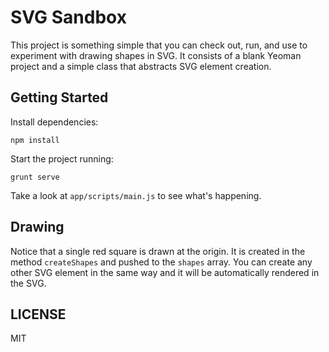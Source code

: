 # SVG Sandbox

This project is something simple that you can check out, run, and use to experiment with drawing shapes in SVG.  It consists of a blank Yeoman project and a simple class that abstracts SVG element creation.

## Getting Started

Install dependencies:

    npm install

Start the project running:

    grunt serve

Take a look at `app/scripts/main.js` to see what's happening.

## Drawing

Notice that a single red square is drawn at the origin.  It is created in the method `createShapes` and pushed to the `shapes` array.  You can create any other SVG element in the same way and it will be automatically rendered in the SVG.

## LICENSE

MIT
